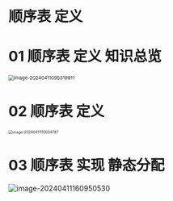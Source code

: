 # 顺序表 定义



# 01 顺序表 定义 知识总览

<img src="https://cvp.oss-cn-shanghai.aliyuncs.com/picgo/202404110953190.png" alt="image-20240411095319911" style="zoom: 67%;" />



# 02 顺序表 定义

<img src="C:\Users\51532\AppData\Roaming\Typora\typora-user-images\image-20240411110004787.png" alt="image-20240411110004787" style="zoom:50%;" />



# 03 顺序表 实现 静态分配

![image-20240411160950530](C:\Users\51532\AppData\Roaming\Typora\typora-user-images\image-20240411160950530.png)

